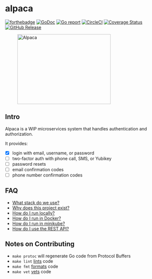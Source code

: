 # alpaca
[![forthebadge](http://forthebadge.com/images/badges/built-with-love.svg)](http://forthebadge.com)
[![GoDoc](https://godoc.org/github.com/hanakoa/alpaca?status.svg)](https://godoc.org/github.com/hanakoa/alpaca)
[![Go report](http://goreportcard.com/badge/hanakoa/alpaca)](http://goreportcard.com/report/hanakoa/alpaca)
[![CircleCI](https://circleci.com/gh/hanakoa/alpaca.svg?style=svg)](https://circleci.com/gh/hanakoa/alpaca)
[![Coverage Status](https://coveralls.io/repos/github/hanakoa/alpaca/badge.svg?branch=master)](https://coveralls.io/github/hanakoa/alpaca?branch=master)
[![GitHub Release](https://img.shields.io/github/release/hanakoa/alpaca.svg)](https://github.com/hanakoa/alpaca/releases)

<p align="center">
 <figure>
  <img src="https://image.flaticon.com/icons/svg/371/371645.svg" alt="Alpaca" width="304" height="228">
  <figcaption>
  <div>
  </div>
  </figcaption>
</figure> 
</p>

## Intro
Alpaca is a WIP microservices system that handles authentication and authorization.

It provides:
- [x] login with email, username, or password
- [ ] two-factor auth with phone call, SMS, or Yubikey
- [ ] password resets
- [ ] email confirmation codes
- [ ] phone number confirmation codes

## FAQ
- [What stack do we use?](./docs/stack.md)
- [Why does this project exist?](./docs/differences.md)
- [How do I run locally?](./docs/running-locally.md)
- [How do I run in Docker?](./docs/running-with-docker.md)
- [How do I run in minikube?](./docs/running-with-minikube.md)
- [How do I use the REST API?](./docs/using-rest-api.md)

## Notes on Contributing
- `make protoc` will regenerate Go code from Protocol Buffers
- `make lint` [lints](https://github.com/golang/lint) code
- `make fmt` [formats](https://golang.org/cmd/gofmt/) code
- `make vet` [vets](https://golang.org/cmd/vet/) code